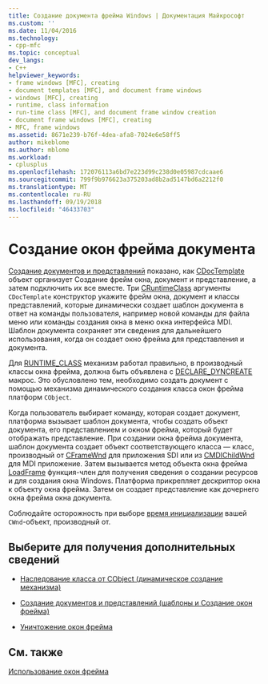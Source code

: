 ```yaml
---
title: Создание документа фрейма Windows | Документация Майкрософт
ms.custom: ''
ms.date: 11/04/2016
ms.technology:
- cpp-mfc
ms.topic: conceptual
dev_langs:
- C++
helpviewer_keywords:
- frame windows [MFC], creating
- document templates [MFC], and document frame windows
- windows [MFC], creating
- runtime, class information
- run-time class [MFC], and document frame window creation
- document frame windows [MFC], creating
- MFC, frame windows
ms.assetid: 8671e239-b76f-4dea-afa8-7024e6e58ff5
author: mikeblome
ms.author: mblome
ms.workload:
- cplusplus
ms.openlocfilehash: 172076113a6bd7e223d99c238d0e05987cdcaae6
ms.sourcegitcommit: 799f9b976623a375203ad8b2ad5147bd6a2212f0
ms.translationtype: MT
ms.contentlocale: ru-RU
ms.lasthandoff: 09/19/2018
ms.locfileid: "46433703"
---
```

# <a name="creating-document-frame-windows"></a>Создание окон фрейма документа

[Создание документов и представлений](../mfc/document-view-creation.md) показано, как [CDocTemplate](../mfc/reference/cdoctemplate-class.md) объект организует Создание фрейм окна, документ и представление, а затем подключить их все вместе. Три [CRuntimeClass](../mfc/reference/cruntimeclass-structure.md) аргументы `CDocTemplate` конструктор укажите фрейм окна, документ и классы представлений, которые динамически создает шаблон документа в ответ на команды пользователя, например новой команды для файла меню или команды создания окна в меню окна интерфейса MDI. Шаблон документа сохраняет эти сведения для дальнейшего использования, когда он создает окно фрейма для представления и документа.

Для [RUNTIME_CLASS](../mfc/reference/run-time-object-model-services.md#runtime_class) механизм работал правильно, в производный классы окна фрейма, должна быть объявлена с [DECLARE_DYNCREATE](../mfc/reference/run-time-object-model-services.md#declare_dyncreate) макрос. Это обусловлено тем, необходимо создать документ с помощью механизма динамического создания класса окон фрейма платформ `CObject`.

Когда пользователь выбирает команду, которая создает документ, платформа вызывает шаблон документа, чтобы создать объект документа, его представлением и окном фрейма, который будет отображать представление. При создании окна фрейма документа, шаблон документа создает объект соответствующего класса — класс, производный от [CFrameWnd](../mfc/reference/cframewnd-class.md) для приложения SDI или из [CMDIChildWnd](../mfc/reference/cmdichildwnd-class.md) для MDI приложение. Затем вызывается метод объекта окна фрейма [LoadFrame](../mfc/reference/cframewnd-class.md#loadframe) функция-член для получения сведения о создании ресурсов и для создания окна Windows. Платформа прикрепляет дескриптор окна к объекту окна фрейма. Затем он создает представление как дочернего окна фрейма окна документа.

Соблюдайте осторожность при выборе [время инициализации](../mfc/when-to-initialize-cwnd-objects.md) вашей `CWnd`-объект, производный от.

## <a name="what-do-you-want-to-know-more-about"></a>Выберите для получения дополнительных сведений

- [Наследование класса от CObject (динамическое создание механизма)](../mfc/deriving-a-class-from-cobject.md)

- [Создание документов и представлений (шаблоны и Создание окон фрейма)](../mfc/document-view-creation.md)

- [Уничтожение окон фрейма](../mfc/destroying-frame-windows.md)

## <a name="see-also"></a>См. также

[Использование окон фрейма](../mfc/using-frame-windows.md)

